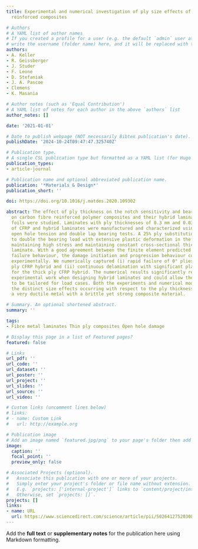 ```yaml
---
title: Experimental and numerical investigation of ply size effects of steel foil
  reinforced composites

# Authors
# A YAML list of author names
# If you created a profile for a user (e.g. the default `admin` user at `content/authors/admin/`), 
# write the username (folder name) here, and it will be replaced with their full name and linked to their profile.
authors:
- A. Keller
- R. Geissberger
- J. Studer
- F. Leone
- D. Stefaniak
- J. A. Pascoe
- Clemens
- K. Masania

# Author notes (such as 'Equal Contribution')
# A YAML list of notes for each author in the above `authors` list
author_notes: []

date: '2021-01-01'

# Date to publish webpage (NOT necessarily Bibtex publication's date).
publishDate: '2024-10-24T09:47:47.325740Z'

# Publication type.
# A single CSL publication type but formatted as a YAML list (for Hugo requirements).
publication_types:
- article-journal

# Publication name and optional abbreviated publication name.
publication: '*Materials & Design*'
publication_short: ''

doi: https://doi.org/10.1016/j.matdes.2020.109302

abstract: The effect of ply thickness on the notch sensitivity and bearing properties
  on carbon fibre reinforced polymer composites and their hybrid laminates with steel
  foils were studied. Laminates with ply thicknesses of 0.3 mm and 0.03 mm comprising
  of CFRP and hybrid laminates were manufactured and characterized using tension,
  open hole tension and double lap bearing tests. A 25% ply substitution was found
  to double the bearing load with extensive plastic deformation in the joint while
  maintaining high stress and maintaining constant cross-sectional thickness in the
  laminate. With a good agreement between the finite element predicted values and
  failure behaviour, the damage initiation and progression behaviour could be observed
  experimentally. We numerically captured (i) rapid failure of 0° plies in the thin
  ply CFRP hybrid and (ii) continuous delamination with significant plastic deformation
  for the thick ply CFRP hybrid. The numerical results significantly reduce future
  experimental work when designing hybrid laminates and could allow the laminate lay-up
  to be tailored for load cases. Both the experiments and numerical models underline
  the distinct size effects occurring with respect to the ply thicknesses when hybridising
  a very ductile metal with a brittle yet strong composite material.

# Summary. An optional shortened abstract.
summary: ''

tags:
- Fibre metal laminates Thin ply composites Open hole damage

# Display this page in a list of Featured pages?
featured: false

# Links
url_pdf: ''
url_code: ''
url_dataset: ''
url_poster: ''
url_project: ''
url_slides: ''
url_source: ''
url_video: ''

# Custom links (uncomment lines below)
# links:
# - name: Custom Link
#   url: http://example.org

# Publication image
# Add an image named `featured.jpg/png` to your page's folder then add a caption below.
image:
  caption: ''
  focal_point: ''
  preview_only: false

# Associated Projects (optional).
#   Associate this publication with one or more of your projects.
#   Simply enter your project's folder or file name without extension.
#   E.g. `projects: ['internal-project']` links to `content/project/internal-project/index.md`.
#   Otherwise, set `projects: []`.
projects: []
links:
- name: URL
  url: https://www.sciencedirect.com/science/article/pii/S0264127520308388
---
```


Add the **full text** or **supplementary notes** for the publication here using Markdown formatting.
